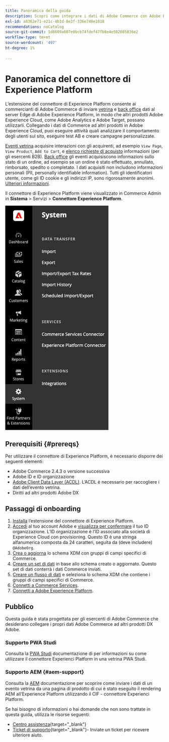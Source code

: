 ```yaml
---
title: Panoramica della guida
description: Scopri come integrare i dati di Adobe Commerce con Adobe Experience Platform utilizzando il connettore Experienci Platform.
exl-id: a8362e71-e21c-4b1d-8e3f-336e748e1018
recommendations: noCatalog
source-git-commit: 1d8609a607e0bcb74fdef47fb8e4e582085836e2
workflow-type: tm+mt
source-wordcount: '497'
ht-degree: 1%

---
```


# Panoramica del connettore di Experience Platform

L’estensione del connettore di Experience Platform consente ai commercianti di Adobe Commerce di inviare [vetrina](events.md#storefront-events) e [back office](events.md#back-office-events) dati al server Edge di Adobe Experience Platform, in modo che altri prodotti Adobe Experience Cloud, come Adobe Analytics e Adobe Target, possano utilizzarli. Collegando i dati di Commerce ad altri prodotti in Adobe Experience Cloud, puoi eseguire attività quali analizzare il comportamento degli utenti sul sito, eseguire test AB e creare campagne personalizzate.

[Eventi vetrina](events.md#storefront-events) acquisire interazioni con gli acquirenti, ad esempio `View Page`, `View Product`, `Add to Cart`, e [elenco richieste di acquisto](events.md#b2b-events) informazioni (per gli esercenti B2B). [Back office](events.md#back-office-events) gli eventi acquisiscono informazioni sullo stato di un ordine, ad esempio se un ordine è stato effettuato, annullato, rimborsato, spedito o completato. I dati acquisiti non includono informazioni personali (PII, personally identifiable information). Tutti gli identificatori utente, come gli ID cookie e gli indirizzi IP, sono rigorosamente anonimi. [Ulteriori informazioni](https://www.adobe.com/privacy/experience-cloud.html).

Il connettore di Experience Platform viene visualizzato in Commerce Admin in **Sistema** > Servizi > **Connettore Experience Platform**.

![Visualizzazione amministrazione estensione connettore di Experience Platform](assets/epc-adminui.png)

## Prerequisiti {#prereqs}

Per utilizzare il connettore di Experience Platform, è necessario disporre dei seguenti elementi:

- Adobe Commerce 2.4.3 o versione successiva
- Adobe ID e ID organizzazione
- [Adobe Client Data Layer (ACDL)](https://experienceleague.adobe.com/docs/experience-platform/tags/extensions/client/client-data-layer/overview.html). L’ACDL è necessario per raccogliere i dati dell’evento vetrina.
- Diritti ad altri prodotti Adobe DX

## Passaggi di onboarding

1. [Installa](install.md) l’estensione del connettore di Experience Platform.
1. [Accedi](https://helpx.adobe.com/manage-account/using/access-adobe-id-account.html) al tuo account Adobe e [visualizza per confermare](https://experienceleague.adobe.com/docs/core-services/interface/administration/organizations.html#concept_EA8AEE5B02CF46ACBDAD6A8508646255) il tuo ID organizzazione. L’ID organizzazione è l’ID associato alla società di Experience Cloud con provisioning. Questo ID è una stringa alfanumerica composta da 24 caratteri, seguita da (deve includere) `@AdobeOrg`.
1. [Crea o aggiorna](update-xdm.md) lo schema XDM con gruppi di campi specifici di Commerce.
1. [Creare un set di dati](https://experienceleague.adobe.com/docs/platform-learn/implement-mobile-sdk/experience-cloud/platform.html#create-a-dataset) in base allo schema creato o aggiornato. Questo set di dati conterrà i dati Commerce inviati.
1. [Creare un flusso di dati](https://experienceleague.adobe.com/docs/experience-platform/edge/datastreams/overview.html) e seleziona lo schema XDM che contiene i gruppi di campi specifici di Commerce.
1. [Connetti a Commerce Services](../landing/saas.md).
1. [Connetti a Adobe Experience Platform](connect-data.md).

## Pubblico

Questa guida è stata progettata per gli esercenti di Adobe Commerce che desiderano collegare i propri dati Adobe Commerce ad altri prodotti DX Adobe.

### Supporto PWA Studi

Consulta la [PWA Studi](https://developer.adobe.com/commerce/pwa-studio/integrations/adobe-commerce/aep/) documentazione di per informazioni su come utilizzare il connettore Experienci Platform in una vetrina PWA Studi.

### Supporto AEM {#aem-support}

Consulta la [AEM](https://experienceleague.adobe.com/docs/experience-manager-cloud-service/content/content-and-commerce/integrations/aep.html) documentazione per scoprire come inviare i dati di un evento vetrina da una pagina di prodotto di cui è stato eseguito il rendering AEM all’Experience Platform utilizzando il CIF - connettore Experienci Platform.

Se hai bisogno di informazioni o hai domande che non sono trattate in questa guida, utilizza le risorse seguenti:

- [Centro assistenza](https://experienceleague.adobe.com/docs/commerce-knowledge-base/kb/overview.html){target="_blank"}
- [Ticket di supporto](https://experienceleague.adobe.com/docs/commerce-knowledge-base/kb/help-center-guide/magento-help-center-user-guide.html#submit-ticket){target="_blank"}- Inviate un ticket per ricevere ulteriore aiuto.

